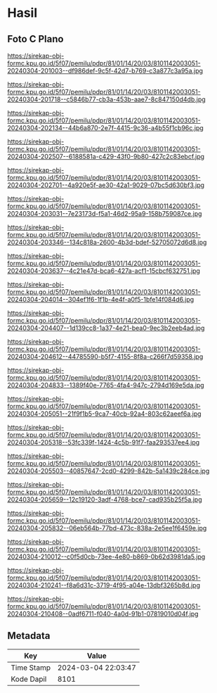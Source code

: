 # Hasil

## Foto C Plano

https://sirekap-obj-formc.kpu.go.id/5f07/pemilu/pdpr/81/01/14/20/03/8101142003051-20240304-201003--df986def-9c5f-42d7-b769-c3a877c3a95a.jpg

https://sirekap-obj-formc.kpu.go.id/5f07/pemilu/pdpr/81/01/14/20/03/8101142003051-20240304-201718--c5846b77-cb3a-453b-aae7-8c847150d4db.jpg

https://sirekap-obj-formc.kpu.go.id/5f07/pemilu/pdpr/81/01/14/20/03/8101142003051-20240304-202134--44b6a870-2e7f-4415-9c36-a4b55f1cb96c.jpg

https://sirekap-obj-formc.kpu.go.id/5f07/pemilu/pdpr/81/01/14/20/03/8101142003051-20240304-202507--6188581a-c429-43f0-9b80-427c2c83ebcf.jpg

https://sirekap-obj-formc.kpu.go.id/5f07/pemilu/pdpr/81/01/14/20/03/8101142003051-20240304-202701--4a920e5f-ae30-42a1-9029-07bc5d630bf3.jpg

https://sirekap-obj-formc.kpu.go.id/5f07/pemilu/pdpr/81/01/14/20/03/8101142003051-20240304-203031--7e23173d-f5a1-46d2-95a9-158b759087ce.jpg

https://sirekap-obj-formc.kpu.go.id/5f07/pemilu/pdpr/81/01/14/20/03/8101142003051-20240304-203346--134c818a-2600-4b3d-bdef-52705072d6d8.jpg

https://sirekap-obj-formc.kpu.go.id/5f07/pemilu/pdpr/81/01/14/20/03/8101142003051-20240304-203637--4c21e47d-bca6-427a-acf1-15cbcf632751.jpg

https://sirekap-obj-formc.kpu.go.id/5f07/pemilu/pdpr/81/01/14/20/03/8101142003051-20240304-204014--304ef1f6-1f1b-4e4f-a0f5-1bfe14f084d6.jpg

https://sirekap-obj-formc.kpu.go.id/5f07/pemilu/pdpr/81/01/14/20/03/8101142003051-20240304-204407--1d139cc8-1a37-4e21-bea0-9ec3b2eeb4ad.jpg

https://sirekap-obj-formc.kpu.go.id/5f07/pemilu/pdpr/81/01/14/20/03/8101142003051-20240304-204612--44785590-b5f7-4155-8f8a-c266f7d59358.jpg

https://sirekap-obj-formc.kpu.go.id/5f07/pemilu/pdpr/81/01/14/20/03/8101142003051-20240304-204833--1389f40e-7765-4fa4-947c-2794d169e5da.jpg

https://sirekap-obj-formc.kpu.go.id/5f07/pemilu/pdpr/81/01/14/20/03/8101142003051-20240304-205051--21f9f1b5-9ca7-40cb-92a4-803c62aeef6a.jpg

https://sirekap-obj-formc.kpu.go.id/5f07/pemilu/pdpr/81/01/14/20/03/8101142003051-20240304-205318--53fc339f-1424-4c5b-91f7-faa293537ee4.jpg

https://sirekap-obj-formc.kpu.go.id/5f07/pemilu/pdpr/81/01/14/20/03/8101142003051-20240304-205503--40857647-2cd0-4299-842b-5a1439c284ce.jpg

https://sirekap-obj-formc.kpu.go.id/5f07/pemilu/pdpr/81/01/14/20/03/8101142003051-20240304-205659--12c19120-3adf-4768-bce7-cad935b25f5a.jpg

https://sirekap-obj-formc.kpu.go.id/5f07/pemilu/pdpr/81/01/14/20/03/8101142003051-20240304-205832--06eb564b-77bd-473c-838a-2e5ee1f6459e.jpg

https://sirekap-obj-formc.kpu.go.id/5f07/pemilu/pdpr/81/01/14/20/03/8101142003051-20240304-210012--c0f5d0cb-73ee-4e80-b869-0b62d3981da5.jpg

https://sirekap-obj-formc.kpu.go.id/5f07/pemilu/pdpr/81/01/14/20/03/8101142003051-20240304-210241--f8a6d31c-3719-4f95-a04e-13dbf3265b8d.jpg

https://sirekap-obj-formc.kpu.go.id/5f07/pemilu/pdpr/81/01/14/20/03/8101142003051-20240304-210408--0adf6711-f040-4a0d-91b1-07819010d04f.jpg


## Metadata

| Key        | Value               |
| ---------- | ------------------- |
| Time Stamp | 2024-03-04 22:03:47 |
| Kode Dapil | 8101                |




